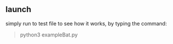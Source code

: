 ## launch
simply run to test file to see how it works, by typing the command:
> python3 exampleBat.py